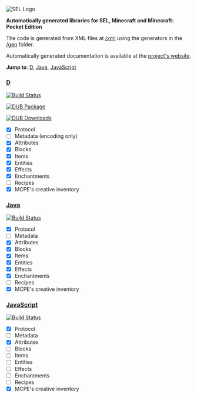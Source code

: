 ![SEL Logo](http://i.imgur.com/jPfQuZ0.png)

__Automatically generated libraries for SEL, Minecraft and Minecraft: Pocket Edition__

The code is generated from XML files at [/xml](https://github.com/sel-project/sel-utils/tree/master/xml) using the generators in the [/gen](https://github.com/sel-project/sel-utils/tree/master/gen) folder.

Automatically generated documentation is available at the [project's website](https://sel-utils.github.io/).

**Jump to**: [D](#d), [Java](#java), [JavaScript](#javascript)

### [D](https://github.com/sel-utils/d)

[![Build Status](https://travis-ci.org/sel-utils/d.svg?branch=master)](https://travis-ci.org/sel-utils/d)

[![DUB Package](https://img.shields.io/dub/v/sul.svg)](https://code.dlang.org/packages/sul)

[![DUB Downloads](https://img.shields.io/dub/dt/sul.svg)](https://code.dlang.org/packages/sul)

- [x] Protocol
- [ ] Metadata (encoding only)
- [x] Attributes
- [x] Blocks
- [x] Items
- [x] Entities
- [x] Effects
- [x] Enchantments
- [ ] Recipes
- [x] MCPE's creative inventory

### [Java](https://github.com/sel-utils/java)

[![Build Status](https://travis-ci.org/sel-utils/java.svg?branch=master)](https://travis-ci.org/sel-utils/java)

- [x] Protocol
- [ ] Metadata
- [x] Attributes
- [x] Blocks
- [x] Items
- [x] Entities
- [x] Effects
- [x] Enchantments
- [ ] Recipes
- [x] MCPE's creative inventory 

### [JavaScript](https://github.com/sel-utils/js)

[![Build Status](https://travis-ci.org/sel-utils/js.svg?branch=master)](https://travis-ci.org/sel-utils/js)

- [x] Protocol
- [ ] Metadata
- [x] Attributes
- [ ] Blocks
- [ ] Items
- [ ] Entities
- [ ] Effects
- [ ] Enchantments
- [ ] Recipes
- [x] MCPE's creative inventory 
